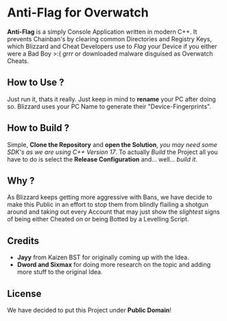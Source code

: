 # Anti-Flag for Overwatch

**Anti-Flag** is a simply Console Application written in modern C++. It prevents Chainban's by clearing common Directories and Registry Keys, which Blizzard and Cheat Developers use to *Flag* your Device if you either were a Bad Boy >:( *grrr* or downloaded malware disguised as Overwatch Cheats.

## How to Use ?

Just run it, thats it really. Just keep in mind to **rename** your PC after doing so. Blizzard uses your PC Name to generate their "Device-Fingerprints". 

## How to Build ?

Simple, **Clone the Repository** and **open the Solution**, *you may need some SDK's as we are using C++ Version 17*.
To actually *Build* the Project all you have to do is select the **Release Configuration** and... well... *build it*.

## Why ?

As Blizzard keeps getting more aggressive with Bans, we have decide to make this Public in an effort to stop them from blindly flailing a shotgun around and taking out every Account that may just show the *slightest* signs of being either Cheated on or being Botted by a Levelling Script. 

## Credits

- **Jayy** from Kaizen BST for originally coming up with the Idea. 
- **Dword and Sixmax** for doing more research on the topic and adding more stuff to the original Idea.

## License

We have decided to put this Project under **Public Domain**!
